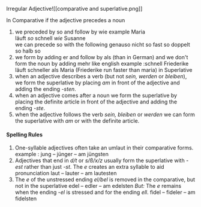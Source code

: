 Irregular Adjective![[comparative and superlative.png]]


In Comparative if the adjective precedes a noun
1. we preceded by so and follow by wie
	example
	Maria läuft _so_ schnell _wie_ Susanne	
	we can precede so with the following
	genauso
	nicht so
	fast so
	doppelt so
	halb so
2.  we form by adding er and follow by als (than in German)
	and we don't form the noun by adding mehr like english
	example :schnell
	Friederike läuft schneller als Maria (Friederike run faster than maria)
in Superlative 
1. when an adjective describes a verb (but not _sein, werden_ or _bleiben_), we form the superlative by placing _am_ in front of the adjective and adding the ending _-sten_.
2. when an adjective comes after a noun we form the superlative by placing the definite article in front of the adjective and adding the ending _-ste_.
3. when the adjective follows the verb _sein, bleiben_ or _werden_ we can form the superlative with _am_ or with the definite article.
#### Spelling Rules
1. One-syllable adjectives often take an umlaut in their comparative forms.
	example :  jung – jünger – am jüngsten
2. Adjectives that end in _d/t_ or _s/ß/x/z_ usually form the superlative with -_est_ rather than just _-st_. The _e_ creates an extra syllable to aid pronunciation
    laut – lauter – am lautesten
3. The _e_ of the unstressed ending _el/bel_ is removed in the comparative, but not in the superlative
    edel – edler – am edelsten
	_But:_ The _e_ remains when the ending -_el_ is stressed and for the ending _ell_.
	fidel – fideler – am fidelsten